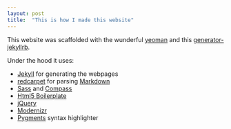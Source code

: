 ```yaml
---
layout: post
title:  "This is how I made this website"
---
```


This website was scaffolded with the wunderful [yeoman](http://yeoman.io) and this [generator-jekyllrb](https://github.com/robwierzbowski/generator-jekyllrb).

Under the hood it uses:

- [Jekyll](http://jekyllrb.com) for generating the webpages
- [redcarpet](https://github.com/vmg/redcarpet) for parsing [Markdown](http://daringfireball.net/projects/markdown/)
- [Sass](http://sass-lang.com) and [Compass](http://compass-style.org)
- [Html5 Boilerplate](http://html5boilerplate.com)
- [jQuery](http://jQuery.com)
- [Modernizr](http://Modernizr.com)
- [Pygments](http://pygments.org) syntax highlighter
